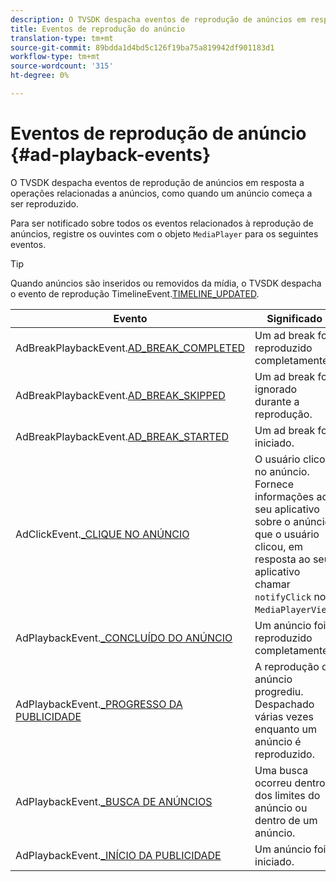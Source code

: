 ```yaml
---
description: O TVSDK despacha eventos de reprodução de anúncios em resposta a operações relacionadas a anúncios, como quando um anúncio começa a ser reproduzido.
title: Eventos de reprodução do anúncio
translation-type: tm+mt
source-git-commit: 89bdda1d4bd5c126f19ba75a819942df901183d1
workflow-type: tm+mt
source-wordcount: '315'
ht-degree: 0%

---
```



# Eventos de reprodução de anúncio {#ad-playback-events}

O TVSDK despacha eventos de reprodução de anúncios em resposta a operações relacionadas a anúncios, como quando um anúncio começa a ser reproduzido.

Para ser notificado sobre todos os eventos relacionados à reprodução de anúncios, registre os ouvintes com o objeto `MediaPlayer` para os seguintes eventos.

>[!TIP]
>
>Quando anúncios são inseridos ou removidos da mídia, o TVSDK despacha o evento de reprodução TimelineEvent.[TIMELINE_UPDATED](https://help.adobe.com/en_US/primetime/api/psdk/asdoc-dhls_1.4/com/adobe/mediacore/events/TimelineEvent.html#TIMELINE_UPDATED).

| Evento | Significado |
|---|---|
| AdBreakPlaybackEvent.[AD_BREAK_COMPLETED](https://help.adobe.com/en_US/primetime/api/psdk/asdoc-dhls_1.4/com/adobe/mediacore/events/AdBreakPlaybackEvent.html#AD_BREAK_COMPLETED) | Um ad break foi reproduzido completamente. |
| AdBreakPlaybackEvent.[AD_BREAK_SKIPPED](https://help.adobe.com/en_US/primetime/api/psdk/asdoc-dhls_1.4/com/adobe/mediacore/events/AdBreakPlaybackEvent.html#AD_BREAK_SKIPPED) | Um ad break foi ignorado durante a reprodução. |
| AdBreakPlaybackEvent.[AD_BREAK_STARTED](https://help.adobe.com/en_US/primetime/api/psdk/asdoc-dhls_1.4/com/adobe/mediacore/events/AdBreakPlaybackEvent.html#AD_BREAK_STARTED) | Um ad break foi iniciado. |
| AdClickEvent.[_CLIQUE NO ANÚNCIO](https://help.adobe.com/en_US/primetime/api/psdk/asdoc-dhls_1.4/com/adobe/mediacore/events/AdClickEvent.html#AD_CLICK) | O usuário clicou no anúncio. Fornece informações ao seu aplicativo sobre o anúncio que o usuário clicou, em resposta ao seu aplicativo chamar `notifyClick` no `MediaPlayerView`. |
| AdPlaybackEvent.[_CONCLUÍDO DO ANÚNCIO](https://help.adobe.com/en_US/primetime/api/psdk/asdoc-dhls_1.4/com/adobe/mediacore/events/AdPlaybackEvent.html#AD_COMPLETED) | Um anúncio foi reproduzido completamente. |
| AdPlaybackEvent.[_PROGRESSO DA PUBLICIDADE](https://help.adobe.com/en_US/primetime/api/psdk/asdoc-dhls_1.4/com/adobe/mediacore/events/AdPlaybackEvent.html#AD_PROGRESS) | A reprodução do anúncio progrediu. Despachado várias vezes enquanto um anúncio é reproduzido. |
| AdPlaybackEvent.[_BUSCA DE ANÚNCIOS](https://help.adobe.com/en_US/primetime/api/psdk/asdoc-dhls_1.4/com/adobe/mediacore/events/AdPlaybackEvent.html#AD_STARTED) | Uma busca ocorreu dentro dos limites do anúncio ou dentro de um anúncio. |
| AdPlaybackEvent.[_INÍCIO DA PUBLICIDADE](https://help.adobe.com/en_US/primetime/api/psdk/asdoc-dhls_1.4/com/adobe/mediacore/events/AdPlaybackEvent.html#AD_STARTED) | Um anúncio foi iniciado. |